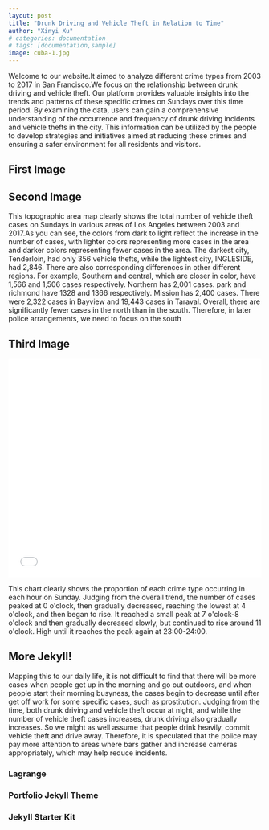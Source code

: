 ```yaml
---
layout: post
title: "Drunk Driving and Vehicle Theft in Relation to Time"
author: "Xinyi Xu"
# categories: documentation
# tags: [documentation,sample]
image: cuba-1.jpg
---
```


Welcome to our website.It aimed to analyze different crime types from 2003 to 2017 in San Francisco.We focus on the relationship between drunk driving and vehicle theft. Our platform provides valuable insights into the trends and patterns of these specific crimes on Sundays over this time period. By examining the data, users can gain a comprehensive understanding of the occurrence and frequency of drunk driving incidents and vehicle thefts in the city. This information can be utilized by the people to develop strategies and initiatives aimed at reducing these crimes and ensuring a safer environment for all residents and visitors. 

## First Image

<!-- [Getting Started]({{ site.github.url }}{% post_url 2016-10-10-getting-started %}): getting started with installing Millennial, whether you are completely new to using Jekyll, or simply just migrating to a new Jekyll theme. -->

## Second Image

<!-- [Text and Formatting]({{ site.github.url }}{% post_url 2016-09-09-text-formatting %}) -->
This topographic area map clearly shows the total number of vehicle theft cases on Sundays in various areas of Los Angeles between 2003 and 2017.As you can see, the colors from dark to light reflect the increase in the number of cases, with lighter colors representing more cases in the area and darker colors representing fewer cases in the area. The darkest city, Tenderloin, had only 356 vehicle thefts, while the lightest city, INGLESIDE, had 2,846.
There are also corresponding differences in other different regions. For example, Southern and central, which are closer in color, have 1,566 and 1,506 cases respectively. Northern has 2,001 cases. park and richmond have 1328 and 1366 respectively. Mission has 2,400 cases. There were 2,322 cases in Bayview and 19,443 cases in Taraval. Overall, there are significantly fewer cases in the north than in the south. Therefore, in later police arrangements, we need to focus on the south

## Third Image

<!-- This theme is completely free and open source software. You may use it however you want, as it is distributed under the [MIT License](http://choosealicense.com/licenses/mit/). If you are having any problems, any questions or suggestions, feel free to [tweet at me](https://twitter.com/intent/tweet?text=My%20question%20about%20Millennial;via=paululele), or [file a GitHub issue](https://github.com/lenpaul/Millennial/issues/new). -->

<iframe src="./assets/img/my_bokeh_graph.html" width="100%" height="435" frameborder="0"></iframe>

This chart clearly shows the proportion of each crime type occurring in each hour on Sunday. Judging from the overall trend, the number of cases peaked at 0 o'clock, then gradually decreased, reaching the lowest at 4 o'clock, and then began to rise. It reached a small peak at 7 o'clock-8 o'clock and then gradually decreased slowly, but continued to rise around 11 o'clock. High until it reaches the peak again at 23:00-24:00. 

## More Jekyll!

<!-- ![alt text](https://user-images.githubusercontent.com/8409329/32801138-33a72030-c94a-11e7-8a62-6184e6df5a8f.png "Millennial Demo Image") -->

Mapping this to our daily life, it is not difficult to find that there will be more cases when people get up in the morning and go out outdoors, and when people start their morning busyness, the cases begin to decrease until after get off work for some specific cases, such as prostitution. Judging from the time, both drunk driving and vehicle theft occur at night, and while the number of vehicle theft cases increases, drunk driving also gradually increases. So we might as well assume that people drink heavily, commit vehicle theft and drive away. Therefore, it is speculated that the police may pay more attention to areas where bars gather and increase cameras appropriately, which may help reduce incidents.

### Lagrange

<!-- Feel free to check out <a href="https://lenpaul.github.io/Lagrange/" target="_blank">the demo</a>, where you’ll also find instructions on <a href="https://lenpaul.github.io/Lagrange/journal/getting-started.html">how to use install</a> and use the theme. -->

### Portfolio Jekyll Theme

<!-- This is a Jekyll theme built using the [DevTips Starter Kit](http://devtipsstarterkit.com/) as a foundation for starting, and following closely the amazing tutorial by [Travis Neilson over at DevTips](https://www.youtube.com/watch?v=T6jKLsxbFg4&list=PL0CB3OvPhDA_STygmp3sDenx3UpdOMk7P). The purpose of this theme is to provide a clean and simple website for your portfolio. Emphasis is placed on your projects, which are shown front and center on the home page.

Everything that you will ever need to know about this Jekyll theme is included in [the repository](https://github.com/LeNPaul/portfolio-jekyll-theme), which you can also find in [the demo site](https://lenpaul.github.io/portfolio-jekyll-theme/). -->

### Jekyll Starter Kit

<!-- Feel free to check out <a href="https://github.com/LeNPaul/jekyll-starter-kit" target="_blank">the GitHub repository</a>, where you’ll also find instructions on how to use install and use the theme. -->
